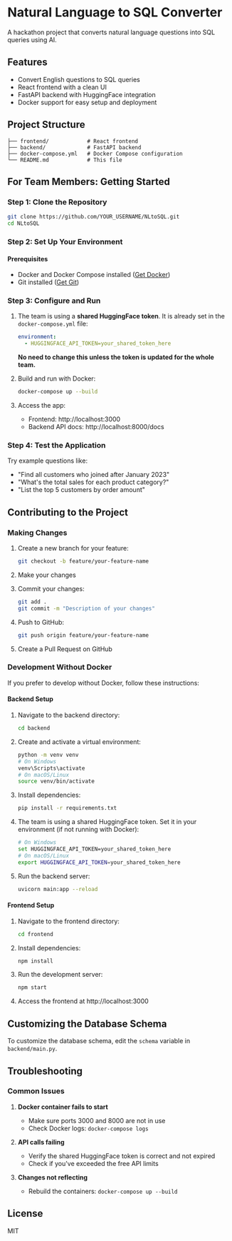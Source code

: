 # Natural Language to SQL Converter

A hackathon project that converts natural language questions into SQL queries using AI.

## Features

- Convert English questions to SQL queries
- React frontend with a clean UI
- FastAPI backend with HuggingFace integration
- Docker support for easy setup and deployment

## Project Structure

```
├── frontend/            # React frontend
├── backend/             # FastAPI backend
├── docker-compose.yml   # Docker Compose configuration
└── README.md            # This file
```

## For Team Members: Getting Started

### Step 1: Clone the Repository

```bash
git clone https://github.com/YOUR_USERNAME/NLtoSQL.git
cd NLtoSQL
```

### Step 2: Set Up Your Environment

#### Prerequisites
- Docker and Docker Compose installed ([Get Docker](https://docs.docker.com/get-docker/))
- Git installed ([Get Git](https://git-scm.com/downloads))

### Step 3: Configure and Run

1. The team is using a **shared HuggingFace token**. It is already set in the `docker-compose.yml` file:
   ```yaml
   environment:
     - HUGGINGFACE_API_TOKEN=your_shared_token_here
   ```
   **No need to change this unless the token is updated for the whole team.**

2. Build and run with Docker:
   ```bash
   docker-compose up --build
   ```

3. Access the app:
   - Frontend: http://localhost:3000
   - Backend API docs: http://localhost:8000/docs

### Step 4: Test the Application

Try example questions like:
- "Find all customers who joined after January 2023"
- "What's the total sales for each product category?"
- "List the top 5 customers by order amount"

## Contributing to the Project

### Making Changes

1. Create a new branch for your feature:
   ```bash
   git checkout -b feature/your-feature-name
   ```

2. Make your changes

3. Commit your changes:
   ```bash
   git add .
   git commit -m "Description of your changes"
   ```

4. Push to GitHub:
   ```bash
   git push origin feature/your-feature-name
   ```

5. Create a Pull Request on GitHub

### Development Without Docker

If you prefer to develop without Docker, follow these instructions:

#### Backend Setup

1. Navigate to the backend directory:
   ```bash
   cd backend
   ```

2. Create and activate a virtual environment:
   ```bash
   python -m venv venv
   # On Windows
   venv\Scripts\activate
   # On macOS/Linux
   source venv/bin/activate
   ```

3. Install dependencies:
   ```bash
   pip install -r requirements.txt
   ```

4. The team is using a shared HuggingFace token. Set it in your environment (if not running with Docker):
   ```bash
   # On Windows
   set HUGGINGFACE_API_TOKEN=your_shared_token_here
   # On macOS/Linux
   export HUGGINGFACE_API_TOKEN=your_shared_token_here
   ```

5. Run the backend server:
   ```bash
   uvicorn main:app --reload
   ```

#### Frontend Setup

1. Navigate to the frontend directory:
   ```bash
   cd frontend
   ```

2. Install dependencies:
   ```bash
   npm install
   ```

3. Run the development server:
   ```bash
   npm start
   ```

4. Access the frontend at http://localhost:3000

## Customizing the Database Schema

To customize the database schema, edit the `schema` variable in `backend/main.py`.

## Troubleshooting

### Common Issues

1. **Docker container fails to start**
   - Make sure ports 3000 and 8000 are not in use
   - Check Docker logs: `docker-compose logs`

2. **API calls failing**
   - Verify the shared HuggingFace token is correct and not expired
   - Check if you've exceeded the free API limits

3. **Changes not reflecting**
   - Rebuild the containers: `docker-compose up --build`

## License

MIT 